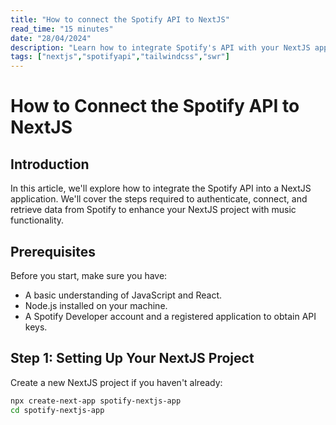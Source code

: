 ```yaml
---
title: "How to connect the Spotify API to NextJS"
read_time: "15 minutes"
date: "28/04/2024"
description: "Learn how to integrate Spotify's API with your NextJS application, including authentication and data retrieval techniques."
tags: ["nextjs","spotifyapi","tailwindcss","swr"]
---
```


# How to Connect the Spotify API to NextJS

## Introduction
In this article, we'll explore how to integrate the Spotify API into a NextJS application. We'll cover the steps required to authenticate, connect, and retrieve data from Spotify to enhance your NextJS project with music functionality.

## Prerequisites
Before you start, make sure you have:
- A basic understanding of JavaScript and React.
- Node.js installed on your machine.
- A Spotify Developer account and a registered application to obtain API keys.

## Step 1: Setting Up Your NextJS Project
Create a new NextJS project if you haven't already:
```bash
npx create-next-app spotify-nextjs-app
cd spotify-nextjs-app
